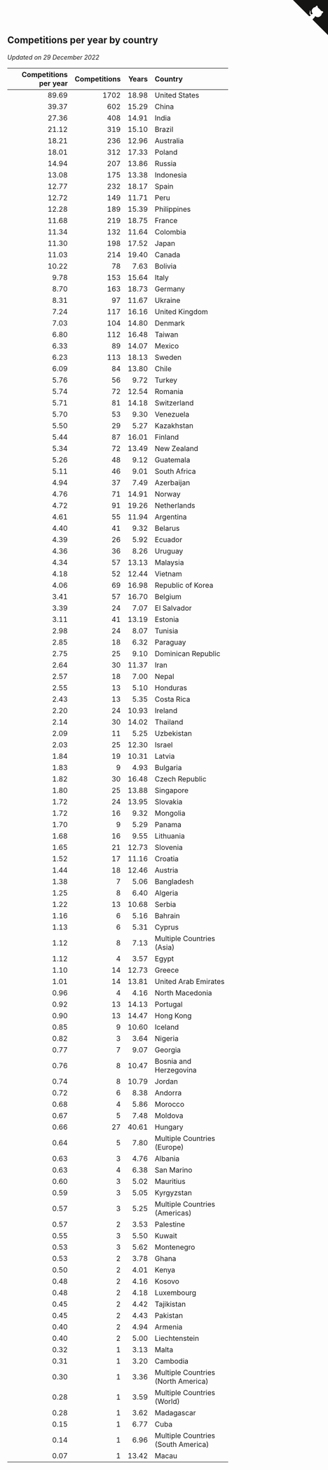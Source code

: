 ## Competitions per year by country

*Updated on 29 December 2022*

| Competitions per year | Competitions | Years | Country |
| ---: | ---: | ---: | :--- |
| 89.69 | 1702 | 18.98 | United States |
| 39.37 | 602 | 15.29 | China |
| 27.36 | 408 | 14.91 | India |
| 21.12 | 319 | 15.10 | Brazil |
| 18.21 | 236 | 12.96 | Australia |
| 18.01 | 312 | 17.33 | Poland |
| 14.94 | 207 | 13.86 | Russia |
| 13.08 | 175 | 13.38 | Indonesia |
| 12.77 | 232 | 18.17 | Spain |
| 12.72 | 149 | 11.71 | Peru |
| 12.28 | 189 | 15.39 | Philippines |
| 11.68 | 219 | 18.75 | France |
| 11.34 | 132 | 11.64 | Colombia |
| 11.30 | 198 | 17.52 | Japan |
| 11.03 | 214 | 19.40 | Canada |
| 10.22 | 78 | 7.63 | Bolivia |
| 9.78 | 153 | 15.64 | Italy |
| 8.70 | 163 | 18.73 | Germany |
| 8.31 | 97 | 11.67 | Ukraine |
| 7.24 | 117 | 16.16 | United Kingdom |
| 7.03 | 104 | 14.80 | Denmark |
| 6.80 | 112 | 16.48 | Taiwan |
| 6.33 | 89 | 14.07 | Mexico |
| 6.23 | 113 | 18.13 | Sweden |
| 6.09 | 84 | 13.80 | Chile |
| 5.76 | 56 | 9.72 | Turkey |
| 5.74 | 72 | 12.54 | Romania |
| 5.71 | 81 | 14.18 | Switzerland |
| 5.70 | 53 | 9.30 | Venezuela |
| 5.50 | 29 | 5.27 | Kazakhstan |
| 5.44 | 87 | 16.01 | Finland |
| 5.34 | 72 | 13.49 | New Zealand |
| 5.26 | 48 | 9.12 | Guatemala |
| 5.11 | 46 | 9.01 | South Africa |
| 4.94 | 37 | 7.49 | Azerbaijan |
| 4.76 | 71 | 14.91 | Norway |
| 4.72 | 91 | 19.26 | Netherlands |
| 4.61 | 55 | 11.94 | Argentina |
| 4.40 | 41 | 9.32 | Belarus |
| 4.39 | 26 | 5.92 | Ecuador |
| 4.36 | 36 | 8.26 | Uruguay |
| 4.34 | 57 | 13.13 | Malaysia |
| 4.18 | 52 | 12.44 | Vietnam |
| 4.06 | 69 | 16.98 | Republic of Korea |
| 3.41 | 57 | 16.70 | Belgium |
| 3.39 | 24 | 7.07 | El Salvador |
| 3.11 | 41 | 13.19 | Estonia |
| 2.98 | 24 | 8.07 | Tunisia |
| 2.85 | 18 | 6.32 | Paraguay |
| 2.75 | 25 | 9.10 | Dominican Republic |
| 2.64 | 30 | 11.37 | Iran |
| 2.57 | 18 | 7.00 | Nepal |
| 2.55 | 13 | 5.10 | Honduras |
| 2.43 | 13 | 5.35 | Costa Rica |
| 2.20 | 24 | 10.93 | Ireland |
| 2.14 | 30 | 14.02 | Thailand |
| 2.09 | 11 | 5.25 | Uzbekistan |
| 2.03 | 25 | 12.30 | Israel |
| 1.84 | 19 | 10.31 | Latvia |
| 1.83 | 9 | 4.93 | Bulgaria |
| 1.82 | 30 | 16.48 | Czech Republic |
| 1.80 | 25 | 13.88 | Singapore |
| 1.72 | 24 | 13.95 | Slovakia |
| 1.72 | 16 | 9.32 | Mongolia |
| 1.70 | 9 | 5.29 | Panama |
| 1.68 | 16 | 9.55 | Lithuania |
| 1.65 | 21 | 12.73 | Slovenia |
| 1.52 | 17 | 11.16 | Croatia |
| 1.44 | 18 | 12.46 | Austria |
| 1.38 | 7 | 5.06 | Bangladesh |
| 1.25 | 8 | 6.40 | Algeria |
| 1.22 | 13 | 10.68 | Serbia |
| 1.16 | 6 | 5.16 | Bahrain |
| 1.13 | 6 | 5.31 | Cyprus |
| 1.12 | 8 | 7.13 | Multiple Countries (Asia) |
| 1.12 | 4 | 3.57 | Egypt |
| 1.10 | 14 | 12.73 | Greece |
| 1.01 | 14 | 13.81 | United Arab Emirates |
| 0.96 | 4 | 4.16 | North Macedonia |
| 0.92 | 13 | 14.13 | Portugal |
| 0.90 | 13 | 14.47 | Hong Kong |
| 0.85 | 9 | 10.60 | Iceland |
| 0.82 | 3 | 3.64 | Nigeria |
| 0.77 | 7 | 9.07 | Georgia |
| 0.76 | 8 | 10.47 | Bosnia and Herzegovina |
| 0.74 | 8 | 10.79 | Jordan |
| 0.72 | 6 | 8.38 | Andorra |
| 0.68 | 4 | 5.86 | Morocco |
| 0.67 | 5 | 7.48 | Moldova |
| 0.66 | 27 | 40.61 | Hungary |
| 0.64 | 5 | 7.80 | Multiple Countries (Europe) |
| 0.63 | 3 | 4.76 | Albania |
| 0.63 | 4 | 6.38 | San Marino |
| 0.60 | 3 | 5.02 | Mauritius |
| 0.59 | 3 | 5.05 | Kyrgyzstan |
| 0.57 | 3 | 5.25 | Multiple Countries (Americas) |
| 0.57 | 2 | 3.53 | Palestine |
| 0.55 | 3 | 5.50 | Kuwait |
| 0.53 | 3 | 5.62 | Montenegro |
| 0.53 | 2 | 3.78 | Ghana |
| 0.50 | 2 | 4.01 | Kenya |
| 0.48 | 2 | 4.16 | Kosovo |
| 0.48 | 2 | 4.18 | Luxembourg |
| 0.45 | 2 | 4.42 | Tajikistan |
| 0.45 | 2 | 4.43 | Pakistan |
| 0.40 | 2 | 4.94 | Armenia |
| 0.40 | 2 | 5.00 | Liechtenstein |
| 0.32 | 1 | 3.13 | Malta |
| 0.31 | 1 | 3.20 | Cambodia |
| 0.30 | 1 | 3.36 | Multiple Countries (North America) |
| 0.28 | 1 | 3.59 | Multiple Countries (World) |
| 0.28 | 1 | 3.62 | Madagascar |
| 0.15 | 1 | 6.77 | Cuba |
| 0.14 | 1 | 6.96 | Multiple Countries (South America) |
| 0.07 | 1 | 13.42 | Macau |


<a href="https://github.com/jonatanklosko/wca_statistics" class="github-corner" aria-label="View source on Github"><svg width="80" height="80" viewBox="0 0 250 250" style="fill:#151513; color:#fff; position: absolute; top: 0; border: 0; right: 0;" aria-hidden="true"><path d="M0,0 L115,115 L130,115 L142,142 L250,250 L250,0 Z"></path><path d="M128.3,109.0 C113.8,99.7 119.0,89.6 119.0,89.6 C122.0,82.7 120.5,78.6 120.5,78.6 C119.2,72.0 123.4,76.3 123.4,76.3 C127.3,80.9 125.5,87.3 125.5,87.3 C122.9,97.6 130.6,101.9 134.4,103.2" fill="currentColor" style="transform-origin: 130px 106px;" class="octo-arm"></path><path d="M115.0,115.0 C114.9,115.1 118.7,116.5 119.8,115.4 L133.7,101.6 C136.9,99.2 139.9,98.4 142.2,98.6 C133.8,88.0 127.5,74.4 143.8,58.0 C148.5,53.4 154.0,51.2 159.7,51.0 C160.3,49.4 163.2,43.6 171.4,40.1 C171.4,40.1 176.1,42.5 178.8,56.2 C183.1,58.6 187.2,61.8 190.9,65.4 C194.5,69.0 197.7,73.2 200.1,77.6 C213.8,80.2 216.3,84.9 216.3,84.9 C212.7,93.1 206.9,96.0 205.4,96.6 C205.1,102.4 203.0,107.8 198.3,112.5 C181.9,128.9 168.3,122.5 157.7,114.1 C157.9,116.9 156.7,120.9 152.7,124.9 L141.0,136.5 C139.8,137.7 141.6,141.9 141.8,141.8 Z" fill="currentColor" class="octo-body"></path></svg></a><style>.github-corner:hover .octo-arm{animation:octocat-wave 560ms ease-in-out}@keyframes octocat-wave{0%,100%{transform:rotate(0)}20%,60%{transform:rotate(-25deg)}40%,80%{transform:rotate(10deg)}}@media (max-width:500px){.github-corner:hover .octo-arm{animation:none}.github-corner .octo-arm{animation:octocat-wave 560ms ease-in-out}}</style>
